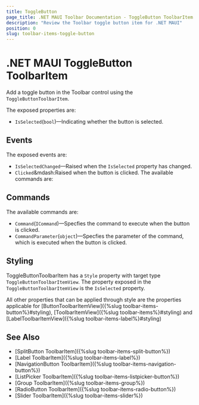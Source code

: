 ```yaml
---
title: ToggleButton
page_title: .NET MAUI Toolbar Documentation - ToggleButton ToolbarItem
description: "Review the Toolbar toggle button item for .NET MAUI"
position: 0
slug: toolbar-items-toggle-button
---
```


# .NET MAUI ToggleButton ToolbarItem

Add a toggle button in the Toolbar control using the `ToggleButtonToolbarItem`.

The exposed properties are:

* `IsSelected`(`bool`)&mdash;Indicating whether the button is selected.

## Events

The exposed events are:

* `IsSelectedChanged`&mdash;Raised when the `IsSelected` property has changed.
* `Clicked`&mdash:Raised when the button is clicked.
The available commands are:

## Commands 

The available commands are:

* `Command`(`ICommand`)&mdash;Specfies the command to execute when the button is clicked.
* `CommandParameter`(`object`)&mdash;Specfies the parameter of the command, which is executed when the button is clicked.

## Styling

ToggleButtonToolbarItem has a `Style` property with target type `ToggleButtonToolbarItemView`. The property exposed in the `ToggleButtonToolbarItemView` is the `IsSelected` property.

All other properties that can be applied through style are the properties applicable for [ButtonToolbarItemView]({%slug toolbar-items-button%}#styling), [ToolbarItemView]({%slug toolbar-items%}#styling) and [LabelToolbarItemView]({%slug toolbar-items-label%}#styling)

## See Also

- [SplitButton ToolbarItem]({%slug toolbar-items-split-button%})
- [Label ToolbarItem]({%slug toolbar-items-label%})
- [NavigationButton ToolbarItem]({%slug toolbar-items-navigation-button%})
- [ListPicker ToolbarItem]({%slug toolbar-items-listpicker-button%})
- [Group ToolbarItem]({%slug toolbar-items-group%})
- [RadioButton ToolbarItem]({%slug toolbar-items-radio-button%})
- [Slider ToolbarItem]({%slug toolbar-items-slider%})
